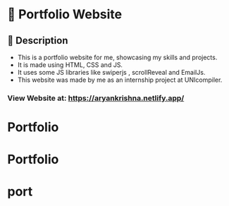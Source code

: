 # 💼 Portfolio Website

## 📝 Description
- This is a portfolio website for me, showcasing my skills and projects. 
- It is made using HTML, CSS and JS.
- It uses some JS libraries like swiperjs , scrollReveal and EmailJs.
- This website was made by me as an internship project at UNIcompiler. 

### View Website at: https://aryankrishna.netlify.app/
# Portfolio
# Portfolio
# port
